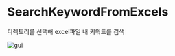 # SearchKeywordFromExcels
디렉토리를 선택해 excel파일 내 키워드를 검색

![gui](https://user-images.githubusercontent.com/35599029/121407854-b7290f00-c99a-11eb-9a13-a6127f6953a5.png)
